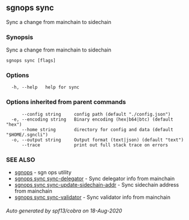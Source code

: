 ## sgnops sync

Sync a change from mainchain to sidechain

### Synopsis

Sync a change from mainchain to sidechain

```
sgnops sync [flags]
```

### Options

```
  -h, --help   help for sync
```

### Options inherited from parent commands

```
      --config string     config path (default "./config.json")
  -e, --encoding string   Binary encoding (hex|b64|btc) (default "hex")
      --home string       directory for config and data (default "$HOME/.sgncli")
  -o, --output string     Output format (text|json) (default "text")
      --trace             print out full stack trace on errors
```

### SEE ALSO

* [sgnops](sgnops.md)	 - sgn ops utility
* [sgnops sync sync-delegator](sgnops_sync_sync-delegator.md)	 - Sync delegator info from mainchain
* [sgnops sync sync-update-sidechain-addr](sgnops_sync_sync-update-sidechain-addr.md)	 - Sync sidechain address from mainchain
* [sgnops sync sync-validator](sgnops_sync_sync-validator.md)	 - Sync validator info from mainchain

###### Auto generated by spf13/cobra on 18-Aug-2020
